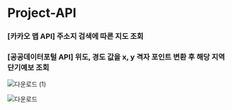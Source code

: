# Project-API


### [카카오 맵 API] 주소지 검색에 따른 지도 조회
### [공공데이터포털 API] 위도, 경도 값을 x, y  격자 포인트 변환 후 해당 지역 단기예보 조회


![다운로드 (1)](https://github.com/JeHyeongPark/personal-Project-API/assets/122772649/19c171f7-3a36-4333-8511-0d546b61b519)

![다운로드](https://github.com/JeHyeongPark/personal-Project-API/assets/122772649/9aff9357-6399-44f2-8fd1-d7981f16e961)
